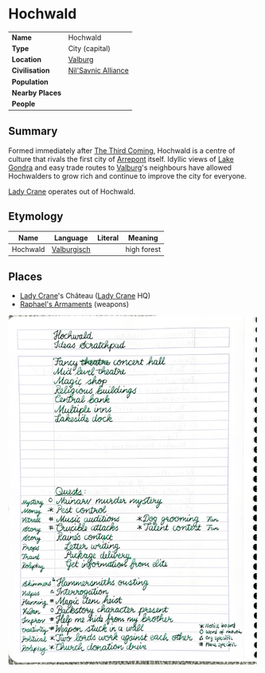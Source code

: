 # Hochwald

|||
| --- | --- |
| **Name** | Hochwald | place.4
| **Type** | City (capital) |
| **Location** | [Valburg](../../../civilisations/nilsavnic-alliance/states/valburg.md) |
| **Civilisation** | [Nil'Savnic Alliance](../../../civilisations/nilsavnic-alliance/nilsavnic-alliance.md) |
| **Population** | |
| **Nearby Places** | |
| **People** | |

## Summary

Formed immediately after [The Third Coming](../../../history/events/the-third-coming.md), Hochwald is a centre of culture that rivals the first city of [Arrepont](arrepont.md) itself. Idyllic views of [Lake Gondra](../../topography/rivers-lakes/lake-gondra.md) and easy trade routes to [Valburg](../../../civilisations/nilsavnic-alliance/states/valburg.md)'s neighbours have allowed Hochwalders to grow rich and continue to improve the city for everyone.

[Lady Crane](../../../organisations/lady-crane.md) operates out of Hochwald.

## Etymology

| Name | Language | Literal | Meaning | 
| --- | --- | --- | --- |
| Hochwald | [Valburgisch](../../../languages/valburgisch.md) || high forest |

## Places

- [Lady Crane](../../../organisations/lady-crane.md)'s Château ([Lady Crane](../../../organisations/lady-crane.md) HQ)
- [Raphael's Armaments](../../buildings/shops/raphaels-armaments.md) (weapons)

<img src="../../../images/paper-notes/hochwald-ideas.jpg" width="500px" />
